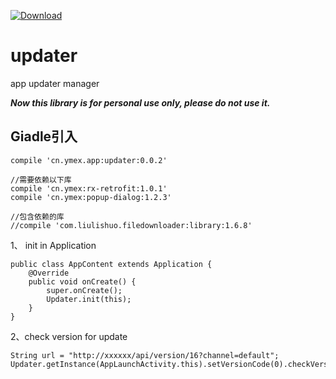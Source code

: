 [ ![Download](https://api.bintray.com/packages/ymex/maven/updater/images/download.svg) ](https://bintray.com/ymex/maven/updater/_latestVersion)

# updater
app updater manager


***Now this library is for personal use only, please do not use it.***

## Giadle引入
```
compile 'cn.ymex.app:updater:0.0.2'

//需要依赖以下库
compile 'cn.ymex:rx-retrofit:1.0.1'
compile 'cn.ymex:popup-dialog:1.2.3'

//包含依赖的库
//compile 'com.liulishuo.filedownloader:library:1.6.8'
```


1、 init in Application
```
public class AppContent extends Application {
    @Override
    public void onCreate() {
        super.onCreate();
        Updater.init(this);
    }
}
```

2、check version for update

```
String url = "http://xxxxxx/api/version/16?channel=default";
Updater.getInstance(AppLaunchActivity.this).setVersionCode(0).checkVersion(url);
```

